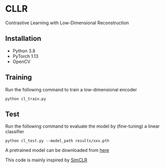 # CLLR
Contrastive Learning with Low-Dimensional Reconstruction

## Installation
- Python 3.8 
- PyTorch 1.13
- OpenCV

## Training
Run the following command to train a low-dimensional encoder
```
python cl_train.py
```

## Test
Run the following command to evaluate the model by (fine-tuning) a linear classifier
```
python cl_test.py --model_path results/xxx.pth
```

A pretrained model can be downloaded from [here](https://drive.google.com/file/d/1a443-NqMlZpq0hlIoGuTDcpqPxtouFY1/view?usp=sharing)

This code is mainly inspired by [SimCLR](https://github.com/leftthomas/SimCLR)
